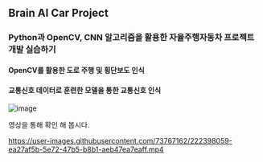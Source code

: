 ## Brain AI Car Project

### Python과 OpenCV, CNN 알고리즘을 활용한 자율주행자동차 프로젝트 개발 실습하기


#### OpenCV를 활용한 도로 주행 및 횡단보도 인식
#### 교통신호 데이터로 훈련한 모델을 통한 교통신호 인식


![image](https://user-images.githubusercontent.com/73767162/226219267-69ddd35e-35ab-4900-a43c-3fe000939349.png)




영상을 통해 확인 해 봅시다.

https://user-images.githubusercontent.com/73767162/222398059-ea27af5b-5e72-47b5-b8b1-aeb47ea7eaff.mp4

